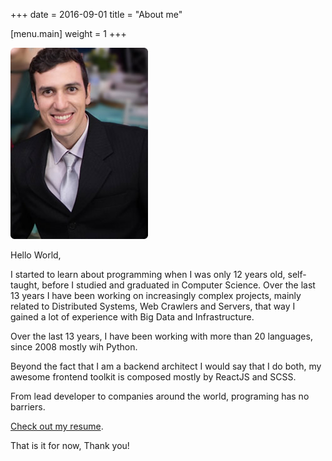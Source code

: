 +++
date = 2016-09-01
title = "About me"

[menu.main]
	weight = 1
+++



![headshot](/img/headshot.jpg)

Hello World,

I started to learn about programming when I was only 12 years old, self-taught, before I studied and graduated in Computer Science. Over the last 13 years I have been working on
increasingly complex projects, mainly related to Distributed Systems, Web Crawlers and Servers, that way I gained a lot of experience with Big Data and Infrastructure.

Over the last 13 years, I have been working with more than 20 languages, since 2008 mostly wih Python.

Beyond the fact that I am a backend architect I would say that I do both, my awesome frontend toolkit is composed mostly by ReactJS and SCSS.

From lead developer to companies around the world, programing has no barriers.

<a href="/files/resume.pdf" target="_blank">Check out my resume</a>.

That is it for now,
Thank you!
